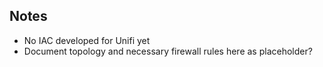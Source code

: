 ## Notes
* No IAC developed for Unifi yet
* Document topology and necessary firewall rules here as placeholder?